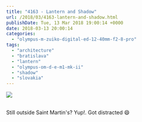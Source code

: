```yaml
---
title: "4163 - Lantern and Shadow"
url: /2018/03/4163-lantern-and-shadow.html
publishDate: Tue, 13 Mar 2018 19:00:14 +0000
date: 2018-03-13 20:00:14
categories: 
  - "olympus-m-zuiko-digital-ed-12-40mm-f2-8-pro"
tags: 
  - "architecture"
  - "bratislava"
  - "lantern"
  - "olympus-om-d-e-m1-mk-ii"
  - "shadow"
  - "slovakia"
---
```

<div class="container">
<div class="center"><a target="_blank" href="https://d25zfm9zpd7gm5.cloudfront.net/1200x1200/2017/20170605_130109_lr.jpg"><img class="webfeedsFeaturedVisual" src="https://d25zfm9zpd7gm5.cloudfront.net/0600x0600/2017/20170605_130109_lr.jpg" /></a></div>
</div>
<br />

Still outside Saint Martin's? Yup!. Got distracted 😄
